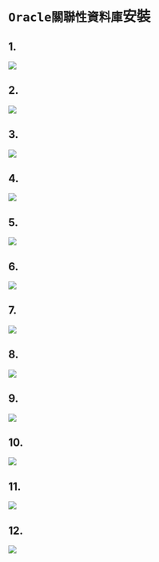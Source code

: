 # `Oracle關聯性資料庫`安裝

## 1.

![](./resource/1.png)

## 2.

![](./resource/2.png)

## 3.

![](./resource/3.png)

## 4.

![](./resource/4.png)

## 5.

![](./resource/5.png)

## 6.

![](./resource/6.png)

## 7.

![](./resource/7.png)

## 8.

![](./resource/8.png)

## 9.

![](./resource/9.png)

## 10.

![](./resource/10.png)

## 11.

![](./resource/11.png)

## 12.

![](./resource/12.png)
